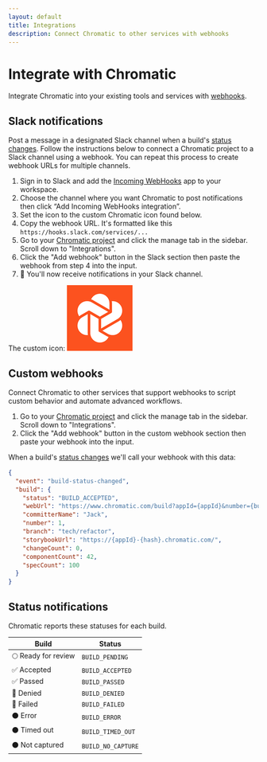 ```yaml
---
layout: default
title: Integrations
description: Connect Chromatic to other services with webhooks
---
```


# Integrate with Chromatic

Integrate Chromatic into your existing tools and services with [webhooks](https://en.wikipedia.org/wiki/Webhook).

## Slack notifications

Post a message in a designated Slack channel when a build's [status changes](#status-notifications). Follow the instructions below to connect a Chromatic project to a Slack channel using a webhook. You can repeat this process to create webhook URLs for multiple channels.

1. Sign in to Slack and add the [Incoming WebHooks](https://slack.com/apps/A0F7XDUAZ-incoming-webhooks) app to your workspace.
2. Choose the channel where you want Chromatic to post notifications then click “Add Incoming WebHooks integration”.
3. Set the icon to the custom Chromatic icon found below.
4. Copy the webhook URL. It's formatted like this `https://hooks.slack.com/services/...`
5. Go to your [Chromatic project](https://www.chromatic.com/start) and click the manage tab in the sidebar. Scroll down to "Integrations".
6. Click the "Add webhook" button in the Slack section then paste the webhook from step 4 into the input.
7. 🎉 You'll now receive notifications in your Slack channel.

The custom icon:
![Chromatic Slack icon](img/chromatic-slack-icon.png)

## Custom webhooks

Connect Chromatic to other services that support webhooks to script custom behavior and automate advanced workflows.

1. Go to your [Chromatic project](https://www.chromatic.com/start) and click the manage tab in the sidebar. Scroll down to "Integrations".
2. Click the "Add webhook" button in the custom webhook section then paste your webhook into the input.

When a build's [status changes](#status-notifications) we'll call your webhook with this data:

```json
{
  "event": "build-status-changed",
  "build": {
    "status": "BUILD_ACCEPTED",
    "webUrl": "https://www.chromatic.com/build?appId={appId}&number={buildNumber}",
    "committerName": "Jack",
    "number": 1,
    "branch": "tech/refactor",
    "storybookUrl": "https://{appId}-{hash}.chromatic.com/",
    "changeCount": 0,
    "componentCount": 42,
    "specCount": 100
  }
}
```

## Status notifications

Chromatic reports these statuses for each build.

| Build               | Status             |
| ------------------- | ------------------ |
| 🌕 Ready for review | `BUILD_PENDING`    |
| ✅ Accepted         | `BUILD_ACCEPTED`   |
| ✅ Passed           | `BUILD_PASSED`     |
| 🔴 Denied           | `BUILD_DENIED`     |
| 🔴 Failed           | `BUILD_FAILED`     |
| ⚫️ Error           | `BUILD_ERROR`      |
| ⚫️ Timed out       | `BUILD_TIMED_OUT`  |
| ⚫️ Not captured    | `BUILD_NO_CAPTURE` |
